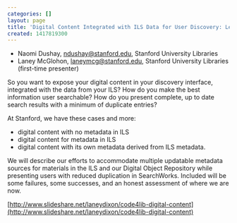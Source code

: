 ```yaml
---
categories: []
layout: page
title: 'Digital Content Integrated with ILS Data for User Discovery: Lessons Learned'
created: 1417819300
---
```

- Naomi Dushay, ndushay@stanford.edu, Stanford University Libraries
- Laney McGlohon, laneymcg@stanford.edu, Stanford University Libraries
(first-time presenter)

So you want to expose your digital content in your discovery interface,
integrated with the data from your ILS? How do you make the best
information user searchable? How do you present complete, up to date
search results with a minimum of duplicate entries?

At Stanford, we have these cases and more:

- digital content with no metadata in ILS
- digital content for metadata in ILS
- digital content with its own metadata derived from ILS metadata.

We will describe our efforts to accommodate multiple updatable metadata
sources for materials in the ILS and our Digital Object Repository while
presenting users with reduced duplication in SearchWorks. Included will
be some failures, some successes, and an honest assessment of where we
are now.

[http://www.slideshare.net/laneydixon/code4lib-digital-content](http://www.slideshare.net/laneydixon/code4lib-digital-content)
